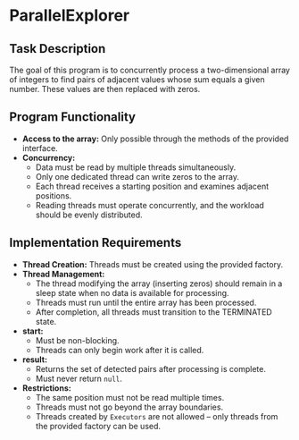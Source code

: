 # ParallelExplorer

## Task Description

The goal of this program is to concurrently process a two-dimensional array of integers to find pairs of adjacent values whose sum equals a given number. These values are then replaced with zeros.

## Program Functionality

- **Access to the array:** Only possible through the methods of the provided interface.
- **Concurrency:**
  - Data must be read by multiple threads simultaneously.
  - Only one dedicated thread can write zeros to the array.
  - Each thread receives a starting position and examines adjacent positions.
  - Reading threads must operate concurrently, and the workload should be evenly distributed.

## Implementation Requirements

- **Thread Creation:** Threads must be created using the provided factory.
- **Thread Management:**
  - The thread modifying the array (inserting zeros) should remain in a sleep state when no data is available for processing.
  - Threads must run until the entire array has been processed.
  - After completion, all threads must transition to the TERMINATED state.
- **start:**
  - Must be non-blocking.
  - Threads can only begin work after it is called.
- **result:**
  - Returns the set of detected pairs after processing is complete.
  - Must never return `null`.
- **Restrictions:**
  - The same position must not be read multiple times.
  - Threads must not go beyond the array boundaries.
  - Threads created by `Executors` are not allowed – only threads from the provided factory can be used.
